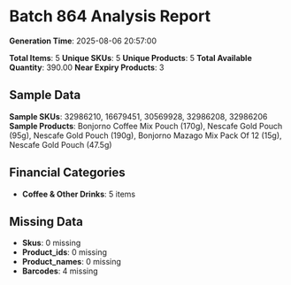 # Batch 864 Analysis Report

**Generation Time**: 2025-08-06 20:57:00

**Total Items**: 5
**Unique SKUs**: 5
**Unique Products**: 5
**Total Available Quantity**: 390.00
**Near Expiry Products**: 3

## Sample Data
**Sample SKUs**: 32986210, 16679451, 30569928, 32986208, 32986206
**Sample Products**: Bonjorno Coffee Mix Pouch (170g), Nescafe Gold Pouch (95g), Nescafe Gold Pouch (190g), Bonjorno Mazago Mix Pack Of 12 (15g), Nescafe Gold Pouch (47.5g)

## Financial Categories
- **Coffee & Other Drinks**: 5 items

## Missing Data
- **Skus**: 0 missing
- **Product_ids**: 0 missing
- **Product_names**: 0 missing
- **Barcodes**: 4 missing
